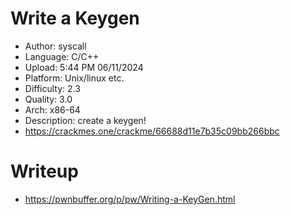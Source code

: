 # Write a Keygen
- Author: syscall
- Language: C/C++
- Upload: 5:44 PM 06/11/2024
- Platform: Unix/linux etc.
- Difficulty: 2.3
- Quality: 3.0
- Arch: x86-64
- Description: create a keygen!
- https://crackmes.one/crackme/66688d11e7b35c09bb266bbc

# Writeup
- https://pwnbuffer.org/p/pw/Writing-a-KeyGen.html
